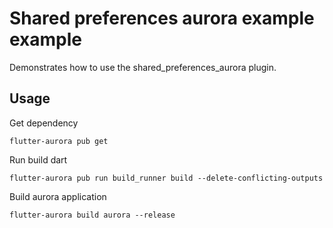 # Shared preferences aurora example example

Demonstrates how to use the shared_preferences_aurora plugin.

## Usage

Get dependency

```shell
flutter-aurora pub get
```

Run build dart

```shell
flutter-aurora pub run build_runner build --delete-conflicting-outputs
```

Build aurora application

```shell
flutter-aurora build aurora --release
```
